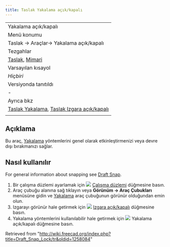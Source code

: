 ```yaml
---
title: Taslak Yakalama açık/kapalı
---
```

|  |
| --- |
| Yakalama açık/kapalı |
| Menü konumu |
| Taslak → Araçlar→ Yakalama açık/kapalı |
| Tezgahlar |
| [Taslak](/Draft_Workbench/tr "Draft Workbench/tr"), [Mimari](/Arch_Workbench/tr "Arch Workbench/tr") |
| Varsayılan kısayol |
| *Hiçbiri* |
| Versiyonda tanıtıldı |
| - |
| Ayrıca bkz |
| [Taslak Yakalama](/Draft_Snap/tr "Draft Snap/tr"), [Taslak Izgara açık/kapalı](/Draft_ToggleGrid/tr "Draft ToggleGrid/tr") |
|  |

## Açıklama

Bu araç, [Yakalama](/Draft_Snap/tr "Draft Snap/tr") yöntemlerini genel olarak etkinleştirmenizi veya devre dışı bırakmanızı sağlar.

## Nasıl kullanılır

For general information about snapping see [Draft Snap](/Draft_Snap "Draft Snap").

1. Bir çalışma düzlemi ayarlamak için  ![](/images/Draft_SelectPlane.svg) [Çalışma düzlemi](/Draft_SelectPlane/tr "Draft SelectPlane/tr") düğmesine basın.
2. Araç çubuğu alanına sağ tıklayın veya  **Görünüm → Araç Çubukları** menüsüne gidin ve [Yakalama](/Draft_Snap/tr "Draft Snap/tr") araç çubuğunun görünür olduğundan emin olun.
3. Izgarayı görünür hale getirmek için  ![](/images/Draft_Grid.svg) [Izgara açık/kapalı](/Draft_ToggleGrid/tr "Draft ToggleGrid/tr") düğmesine basın.
4. Yakalama yöntemlerini kullanılabilir hale getirmek için  ![](/images/Draft_Snap_Lock.svg) Yakalama açık/kapalı düğmesine basın.

Retrieved from "<http://wiki.freecad.org/index.php?title=Draft_Snap_Lock/tr&oldid=1258084>"